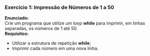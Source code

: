 ### Exercício 1: Impressão de Números de 1 a 50  

**Enunciado:**  
Crie um programa que utilize um loop **while** para imprimir, em linhas separadas, os números de 1 até 50.  
**Requisitos:**  

- Utilizar a estrutura de repetição **while**;  
- Imprimir cada número em uma nova linha.
